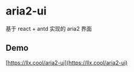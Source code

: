# aria2-ui
基于 react + antd 实现的 aria2 界面

## Demo
[https://llx.cool/aria2-ui](https://llx.cool/aria2-ui)

